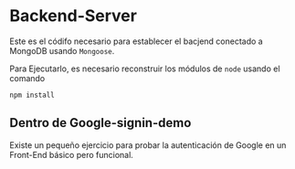 #  Backend-Server

Este es el códifo necesario para establecer el bacjend conectado a MongoDB usando `Mongoose`.

Para Ejecutarlo, es necesario reconstruir los módulos de `node` usando el comando

```
npm install
```

## Dentro de Google-signin-demo
Existe un pequeño ejercicio para probar la autenticación de Google en un Front-End básico pero funcional.
